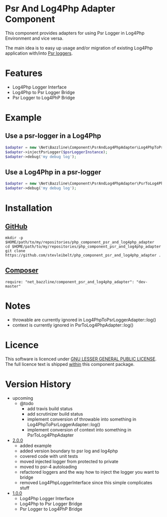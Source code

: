 # Psr And Log4Php Adapter Component

This component provides adapters for using Psr Logger in Log4Php Environment and vice versa.

The main idea is to easy up usage and/or migration of existing Log4Php application with/into [Psr loggers](https://github.com/php-fig/log).

# Features

* Log4Php Logger Interface
* Log4Php to Psr Logger Bridge
* Psr Logger to Log4PhP Bridge

# Example

## Use a psr-logger in a Log4Php

```php
$adapter = new \Net\Bazzline\Component\PsrAndLog4PhpAdapter\Log4PhpToPsrLoggerAdapter('your name');
$adapter->injectPsrLogger($psrLoggerInstance);
$adapter->debug('my debug log');
```

## Use a Log4Php in a psr-logger

```php
$adapter = new \Net\Bazzline\Component\PsrAndLog4PhpAdapter\PsrToLog4PhpLoggerAdapter($log4PhpInstance);
$adapter->debug('my debug log');
```

# Installation

## [GitHub](https://github.com/stevleibelt/php_component_psr_and_log4php_adapter)

```
mkdir -p $HOME/path/to/my/repositories/php_component_psr_and_log4php_adapter
cd $HOME/path/to/my/repositories/php_component_psr_and_log4php_adapter
git clone https://github.com/stevleibelt/php_component_psr_and_log4php_adapter .
```

## [Composer](https://packagist.org/packages/net_bazzline/component_psr_and_log4php_adapter)

```
require: "net_bazzline/component_psr_and_log4php_adapter": "dev-master"
```

# Notes

* throwable are currently ignored in Log4PhpToPsrLoggerAdapter::log()
* context is currently ignored in PsrToLog4PhpAdapter::log()

# Licence

This software is licenced under [GNU LESSER GENERAL PUBLIC LICENSE](https://www.gnu.org/copyleft/lesser.html).
The full licence text is shipped [within](https://github.com/stevleibelt/php_component_psr_and_log4php_adapter/blob/master/LICENSE) this component package.

# Version History

* upcoming
    * @todo
        * add travis build status
        * add scrutinizer build status
        * implement conversion of throwable into something in Log4PhpToPsrLoggerAdapter::log()
        * implement conversion of context into something in PsrToLog4PhpAdapter
* [2.0.0](https://github.com/stevleibelt/php_component_psr_and_log4php_adapter/tree/2.0.0)
    * added example
    * added version boundary to psr log and log4php
    * covered code with unit tests
    * moved injected logger from protected to private
    * moved to psr-4 autoloading
    * refactored loggers and the way how to inject the logger you want to bridge
    * removed Log4PhpLoggerInterface since this simple complicates stuff
* [1.0.0](https://github.com/stevleibelt/php_component_psr_and_log4php_adapter/tree/1.0.0)
    * Log4Php Logger Interface
    * Log4Php to Psr Logger Bridge
    * Psr Logger to Log4PhP Bridge
